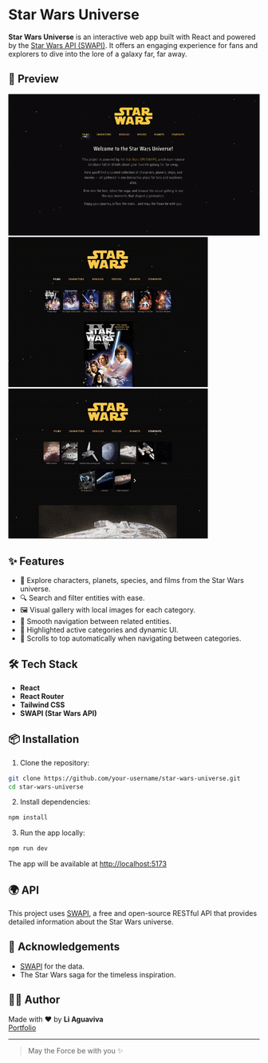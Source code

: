 # Star Wars Universe

**Star Wars Universe** is an interactive web app built with React and powered by the [Star Wars API (SWAPI)](https://swapi.py4e.com/). It offers an engaging experience for fans and explorers to dive into the lore of a galaxy far, far away.

## 📸 Preview

![Star Wars Universe screenshot](screenshots/swUniverse_gif_1.gif)
![Star Wars Universe screenshot](screenshots/swUniverse_gif_2.gif)
![Star Wars Universe screenshot](screenshots/swUniverse_gif_3.gif)

## ✨ Features

- 🌌 Explore characters, planets, species, and films from the Star Wars universe.
- 🔍 Search and filter entities with ease.
- 🖼️ Visual gallery with local images for each category.
- 🎯 Smooth navigation between related entities.
- 🎨 Highlighted active categories and dynamic UI.
- 🚀 Scrolls to top automatically when navigating between categories.


## 🛠️ Tech Stack

- **React**
- **React Router**
- **Tailwind CSS**
- **SWAPI (Star Wars API)**

## 📦 Installation

1. Clone the repository:

```bash
git clone https://github.com/your-username/star-wars-universe.git
cd star-wars-universe
```

2. Install dependencies:

```bash
npm install
```

3. Run the app locally:

```bash
npm run dev
```

The app will be available at [http://localhost:5173](http://localhost:5173)

## 🌍 API

This project uses [SWAPI](https://swapi.py4e.com/), a free and open-source RESTful API that provides detailed information about the Star Wars universe.

## 🙌 Acknowledgements

- [SWAPI](https://swapi.py4e.com/) for the data.
- The Star Wars saga for the timeless inspiration.

## 🧑‍🚀 Author

Made with ❤️ by **Li Aguaviva**  
[Portfolio](https://li_aguaviva.artstation.com)

---

> May the Force be with you ✨
